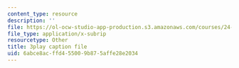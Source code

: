 ```yaml
---
content_type: resource
description: ''
file: https://ol-ocw-studio-app-production.s3.amazonaws.com/courses/24-908-creole-language-and-caribbean-identities-spring-2017/6abce8acffd455009b875affe28e2034_g0KqIIEjXiM.vtt
file_type: application/x-subrip
resourcetype: Other
title: 3play caption file
uid: 6abce8ac-ffd4-5500-9b87-5affe28e2034
---
```

